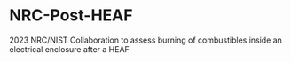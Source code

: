 # NRC-Post-HEAF
2023 NRC/NIST Collaboration to assess burning of combustibles inside an electrical enclosure after a HEAF
